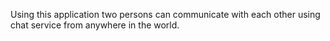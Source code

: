 Using this application two persons can communicate with each other using chat service from anywhere in the world.
